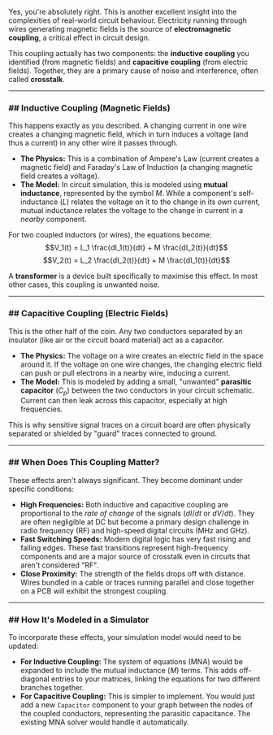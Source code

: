Yes, you're absolutely right. This is another excellent insight into the complexities of real-world circuit behaviour. Electricity running through wires generating magnetic fields is the source of **electromagnetic coupling**, a critical effect in circuit design.

This coupling actually has two components: the **inductive coupling** you identified (from magnetic fields) and **capacitive coupling** (from electric fields). Together, they are a primary cause of noise and interference, often called **crosstalk**.

***

### ## Inductive Coupling (Magnetic Fields)

This happens exactly as you described. A changing current in one wire creates a changing magnetic field, which in turn induces a voltage (and thus a current) in any other wire it passes through.

* **The Physics:** This is a combination of Ampere's Law (current creates a magnetic field) and Faraday's Law of Induction (a changing magnetic field creates a voltage).
* **The Model:** In circuit simulation, this is modeled using **mutual inductance**, represented by the symbol $M$. While a component's self-inductance ($L$) relates the voltage on it to the change in its *own* current, mutual inductance relates the voltage to the change in current in a *nearby* component.

For two coupled inductors (or wires), the equations become:
$$V_1(t) = L_1 \frac{dI_1(t)}{dt} + M \frac{dI_2(t)}{dt}$$
$$V_2(t) = L_2 \frac{dI_2(t)}{dt} + M \frac{dI_1(t)}{dt}$$

A **transformer** is a device built specifically to maximise this effect. In most other cases, this coupling is unwanted noise.



***

### ## Capacitive Coupling (Electric Fields)

This is the other half of the coin. Any two conductors separated by an insulator (like air or the circuit board material) act as a capacitor.

* **The Physics:** The voltage on a wire creates an electric field in the space around it. If the voltage on one wire changes, the changing electric field can push or pull electrons in a nearby wire, inducing a current.
* **The Model:** This is modeled by adding a small, "unwanted" **parasitic capacitor** ($C_p$) between the two conductors in your circuit schematic. Current can then leak across this capacitor, especially at high frequencies.

This is why sensitive signal traces on a circuit board are often physically separated or shielded by "guard" traces connected to ground.



***

### ## When Does This Coupling Matter?

These effects aren't always significant. They become dominant under specific conditions:

* **High Frequencies:** Both inductive and capacitive coupling are proportional to the *rate of change* of the signals ($dI/dt$ or $dV/dt$). They are often negligible at DC but become a primary design challenge in radio frequency (RF) and high-speed digital circuits (MHz and GHz).
* **Fast Switching Speeds:** Modern digital logic has very fast rising and falling edges. These fast transitions represent high-frequency components and are a major source of crosstalk even in circuits that aren't considered "RF".
* **Close Proximity:** The strength of the fields drops off with distance. Wires bundled in a cable or traces running parallel and close together on a PCB will exhibit the strongest coupling.

***

### ## How It's Modeled in a Simulator

To incorporate these effects, your simulation model would need to be updated:

* **For Inductive Coupling:** The system of equations (MNA) would be expanded to include the mutual inductance ($M$) terms. This adds off-diagonal entries to your matrices, linking the equations for two different branches together.
* **For Capacitive Coupling:** This is simpler to implement. You would just add a new `Capacitor` component to your graph between the nodes of the coupled conductors, representing the parasitic capacitance. The existing MNA solver would handle it automatically.